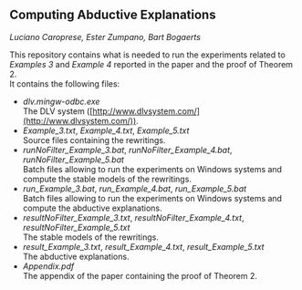 ## Computing Abductive Explanations 
*Luciano Caroprese, Ester Zumpano, Bart Bogaerts*

This repository contains what is needed to run the experiments related to *Examples 3* and *Example 4* reported in the paper and the proof of Theorem 2.  
It contains the following files: 

- *dlv.mingw-odbc.exe*  
  The DLV system ([http://www.dlvsystem.com/](http://www.dlvsystem.com/)).   
- *Example_3.txt*, *Example_4.txt*, *Example_5.txt*  
  Source files containing the rewritings.
- *runNoFilter_Example_3.bat*, *runNoFilter_Example_4.bat*, *runNoFilter_Example_5.bat*  
  Batch files allowing to run the experiments on Windows systems and compute the stable models of the rewritings.
- *run_Example_3.bat*, *run_Example_4.bat*, *run_Example_5.bat*  
  Batch files allowing to run the experiments on Windows systems and compute the abductive explanations.
- *resultNoFilter_Example_3.txt*, *resultNoFilter_Example_4.txt*, *resultNoFilter_Example_5.txt*  
  The stable models of the rewritings.
- *result_Example_3.txt*, *result_Example_4.txt*, *result_Example_5.txt*   
  The abductive explanations.
- *Appendix.pdf*    
  The appendix of the paper containing the proof of Theorem 2.

